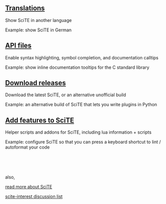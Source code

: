 
## [Translations](./files/translations.md)

Show SciTE in another language

Example: show SciTE in German 

## [API files](./files/api_files.md)

Enable syntax highlighting, symbol completion, and documentation calltips

Example: show inline documentation tooltips for the C standard library

## [Download releases](./files/releases.md)

Download the latest SciTE, or an alternative unofficial build

Example: an alternative build of SciTE that lets you write plugins in Python 

## [Add features to SciTE](./files/helpers.md)

Helper scripts and addons for SciTE, including lua information + scripts

Example: configure SciTE so that you can press a keyboard shortcut to lint / autoformat your code

<br /><br /><br />

also,

[read more about SciTE](http://www.scintilla.org/SciTE.html)

[scite-interest discussion list](http://groups.google.com/group/scite-interest)


